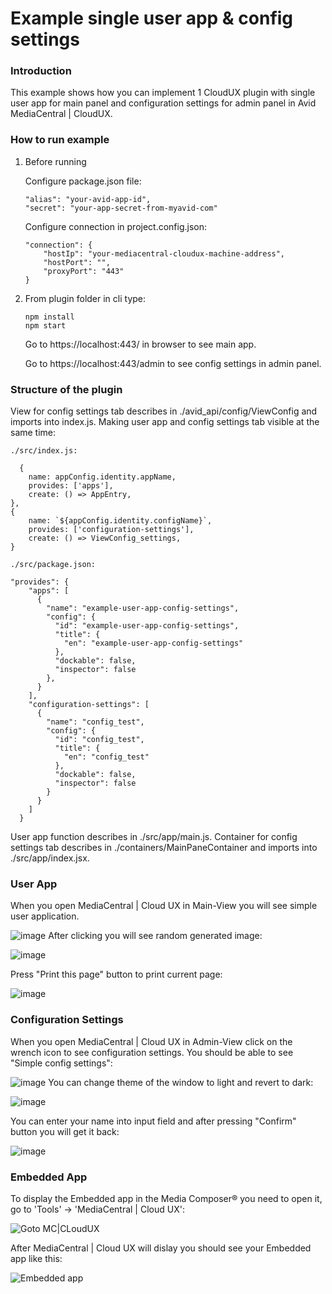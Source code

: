 # Example single user app & config settings


### Introduction
This example shows how you can implement 1 CloudUX plugin with single user app for main panel and configuration settings for admin panel in Avid MediaCentral | CloudUX.

### How to run example

1. Before running 

	Configure package.json file:
	
	```text
	"alias": "your-avid-app-id",
    "secret": "your-app-secret-from-myavid-com"
    ```
	
	Configure connection in project.config.json:
	
	```text
	"connection": {
	    "hostIp": "your-mediacentral-cloudux-machine-address",
		"hostPort": "",
		"proxyPort": "443"
	}
	```
	  
2. From plugin folder in cli type:
    
    ```text
	npm install
	npm start
	```
	Go to https://localhost:443/ in browser to see main app.
	
	Go to https://localhost:443/admin to see config settings in admin panel.
	

### Structure of the plugin

View for config settings tab describes in ./avid_api/config/ViewConfig and imports into index.js.
Making user app and config settings tab visible at the same time:
	
	./src/index.js:
	
	  {
        name: appConfig.identity.appName,
        provides: ['apps'],
        create: () => AppEntry,
    },
    {
        name: `${appConfig.identity.configName}`,
        provides: ['configuration-settings'],
        create: () => ViewConfig_settings,
    }
	
	./src/package.json:
	
	"provides": {
        "apps": [
          {
            "name": "example-user-app-config-settings",
            "config": {
              "id": "example-user-app-config-settings",
              "title": {
                "en": "example-user-app-config-settings"
              },
              "dockable": false,
              "inspector": false
            },
          }
        ],
        "configuration-settings": [
          {
            "name": "config_test",
            "config": {
              "id": "config_test",
              "title": {
                "en": "config_test"
              },
              "dockable": false,
              "inspector": false
            }
          }
        ]
      }
	  
User app function describes in ./src/app/main.js. Container for config settings tab describes in ./containers/MainPaneContainer and imports into ./src/app/index.jsx.


### User App
When you open MediaCentral | Cloud UX in Main-View you will see simple user application.

![image](https://user-images.githubusercontent.com/50831927/87282650-2a14d600-c4fd-11ea-80d9-03030cbd0bc6.png)
After clicking you will see random generated image:

![image](https://user-images.githubusercontent.com/50831927/87282684-3305a780-c4fd-11ea-9fb2-d0c20a908e71.png)

Press "Print this page" button to print current page:

![image](https://user-images.githubusercontent.com/50831927/87282727-3ac54c00-c4fd-11ea-9cb4-feb0e9721368.png)

### Configuration Settings
When you open MediaCentral | Cloud UX in Admin-View click on the wrench icon to see configuration settings. You should be able to see "Simple config settings":

![image](https://user-images.githubusercontent.com/50831927/87282762-4284f080-c4fd-11ea-88e2-195d5748727b.png)
You can change theme of the window to light and revert to dark: 

![image](https://user-images.githubusercontent.com/50831927/87282783-49abfe80-c4fd-11ea-81ac-e716e2b4a59c.png)

You can enter your name into input field and after pressing "Confirm" button you will get it back:

![image](https://user-images.githubusercontent.com/50831927/87282815-516ba300-c4fd-11ea-8b6c-530047c4fc8b.png)

### Embedded App

To display the Embedded app in the Media Composer® you need to open it, go to 'Tools' -> 'MediaCentral | Cloud UX':

![Goto MC|CLoudUX](https://user-images.githubusercontent.com/14203913/182436780-d5b9cc09-7616-463f-b39d-f281c177d985.png)

After MediaCentral | Cloud UX will dislay you should see your Embedded app like this:

![Embedded app](https://user-images.githubusercontent.com/14203913/182436737-4ee2ac63-74a8-4124-95ee-2e233f2c4438.png)
